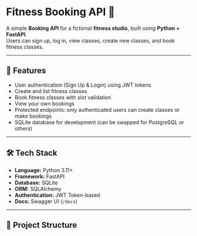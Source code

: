 # Fitness Booking API 🚀

A simple **Booking API** for a fictional **fitness studio**, built using **Python + FastAPI**.  
Users can sign up, log in, view classes, create new classes, and book fitness classes.

---

## 📌 Features

- User authentication (Sign Up & Login) using JWT tokens
- Create and list fitness classes
- Book fitness classes with slot validation
- View your own bookings
- Protected endpoints: only authenticated users can create classes or make bookings
- SQLite database for development (can be swapped for PostgreSQL or others)

---

## 🛠 Tech Stack

- **Language:** Python 3.11+
- **Framework:** FastAPI
- **Database:** SQLite
- **ORM:** SQLAlchemy
- **Authentication:** JWT Token-based
- **Docs:** Swagger UI (`/docs`)  

---

## 📁 Project Structure

